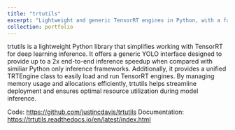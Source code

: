 ```yaml
---
title: "trtutils"
excerpt: "Lightweight and generic TensorRT engines in Python, with a fast YOLO implementation"
collection: portfolio
---
```


trtutils is a lightweight Python library that simplifies working with TensorRT for deep learning inference. It offers a generic YOLO interface designed to provide up to a 2x end-to-end inference speedup when compared with similiar Python only inference frameworks. Additionally, it provides a unified TRTEngine class to easily load and run TensorRT engines. By managing memory usage and allocations efficiently, trtutils helps streamline deployment and ensures optimal resource utilization during model inference.

Code: https://github.com/justincdavis/trtutils
Documentation: https://trtutils.readthedocs.io/en/latest/index.html
